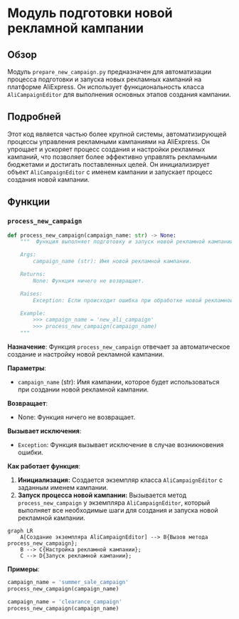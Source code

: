 # Модуль подготовки новой рекламной кампании

## Обзор

Модуль `prepare_new_campaign.py` предназначен для автоматизации процесса подготовки и запуска новых рекламных кампаний на платформе AliExpress. Он использует функциональность класса `AliCampaignEditor` для выполнения основных этапов создания кампании.

## Подробней

Этот код является частью более крупной системы, автоматизирующей процессы управления рекламными кампаниями на AliExpress.  Он упрощает и ускоряет процесс создания и настройки рекламных кампаний, что позволяет более эффективно управлять рекламными бюджетами и достигать поставленных целей.  Он инициализирует объект `AliCampaignEditor` с именем кампании и запускает процесс создания новой кампании.

## Функции

### `process_new_campaign`

```python
def process_new_campaign(campaign_name: str) -> None:
    """  Функция выполняет подготовку и запуск новой рекламной кампании.

    Args:
        campaign_name (str): Имя новой рекламной кампании.

    Returns:
        None: Функция ничего не возвращает.

    Raises:
        Exception: Если происходит ошибка при обработке новой рекламной кампании.

    Example:
        >>> campaign_name = 'new_ali_campaign'
        >>> process_new_campaign(campaign_name)
    """
```

**Назначение**: Функция `process_new_campaign` отвечает за автоматическое создание и настройку новой рекламной кампании.

**Параметры**:

-   `campaign_name` (str): Имя кампании, которое будет использоваться при создании новой рекламной кампании.

**Возвращает**:

-   None: Функция ничего не возвращает.

**Вызывает исключения**:

-   `Exception`: Функция вызывает исключение в случае возникновения ошибки.

**Как работает функция**:

1.  **Инициализация:** Создается экземпляр класса `AliCampaignEditor` с заданным именем кампании.
2.  **Запуск процесса новой кампании:** Вызывается метод `process_new_campaign` у экземпляра `AliCampaignEditor`, который выполняет все необходимые шаги для создания и запуска новой рекламной кампании.

```mermaid
graph LR
    A[Создание экземпляра AliCampaignEditor] --> B{Вызов метода process_new_campaign};
    B --> C{Настройка рекламной кампании};
    C --> D{Запуск рекламной кампании};
```

**Примеры**:

```python
campaign_name = 'summer_sale_campaign'
process_new_campaign(campaign_name)

campaign_name = 'clearance_campaign'
process_new_campaign(campaign_name)